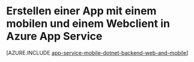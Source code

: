 <properties
	pageTitle="Erstellen einer App mit einem mobilen und einem Webclient in Azure App Service | Microsoft Azure"
	description="Erstellen Sie eine Multichannel-App mit einem Website- und einem mobilen Client in Azure App Service."
	services="app-service\web"
	documentationCenter=".net"
	authors="lindydonna"
	manager="dwrede"
	editor=""/>

<tags
	ms.service="app-service"
	ms.workload="na"
	ms.tgt_pltfrm="NA"
	ms.devlang="dotnet"
	ms.topic="article"
	ms.date="09/15/2015"
	ms.author="donnam"/>

# Erstellen einer App mit einem mobilen und einem Webclient in Azure App Service

[AZURE.INCLUDE [app-service-mobile-dotnet-backend-web-and-mobile](../../includes/app-service-mobile-dotnet-backend-web-and-mobile.md)]

<!---HONumber=AcomDC_0302_2016-->